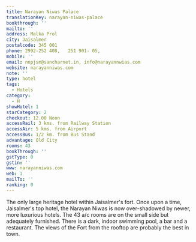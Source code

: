 ```yaml
---
title: Narayan Niwas Palace
translationKey: narayan-niwas-palace
bookthrough: ''
mailto: ''
address: Malka Prol
city: Jaisalmer
postalcode: 345 001
phone: 2992-252 408,   251 901- 05,
mobile: ''
email: nnpjsm@sancharnet.in, info@narayannwias.com
website: narayanniwas.com
note: ''
type: hotel
tags:
  - Hotels
category:
  - H
showHotel: 1
starCategory: 2
checkout: 12.00 Noon
accessRail: 3 kms. from Railway Station
accessAir: 5 kms. from Airport
accessBus: 1/2 km. from Bus Stand
advantage: Old City
rooms: 43
bookThrough: ''
gstType: 0
gstin: ''
www: narayanniwas.com
web: 1
mailTo: ''
ranking: 0
---
```







The only large heritage hotel within Jaisalmer's fort. Once upon a time, Jaisalmer's top hotel, the Narayan Niwas is now over-shadowed by newer, more luxurious hotels. The 43 a/c rooms are on the small side but adequately furnished. There is a dark, indoor swimming pool, a bar and a restaurant. The views of the Fort from the rooftop are probably the best in town.